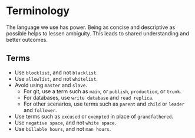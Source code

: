 # Terminology

The language we use has power. Being as concise and descriptive as possible helps to lessen ambiguity. This leads to shared understanding and better outcomes.

## Terms

* Use `blocklist`, and not `blacklist`.
* Use `allowlist`, and not `whitelist`.
* Avoid using `master` and `slave`. 
	* For git, use a term such as `main`, or `publish`, `production`, or `trunk`.
	* For databases, use `write database` and `read replica`.
	* For other scenarios, use terms such as `parent` and `child` or `leader` and `follower`.
* Use terms such as `excused` or `exempted` in place of `grandfathered`.
* Use `negative space`, and not `white space`.
* Use `billable hours`, and not `man hours`.
